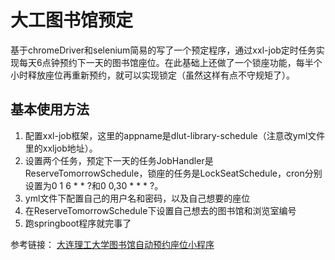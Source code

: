 # 大工图书馆预定
基于chromeDriver和selenium简易的写了一个预定程序，通过xxl-job定时任务实现每天6点钟预约下一天的图书馆座位。在此基础上还做了一个锁座功能，每半个小时释放座位再重新预约，就可以实现锁定（虽然这样有点不守规矩了）。
## 基本使用方法
1. 配置xxl-job框架，这里的appname是dlut-library-schedule（注意改yml文件里的xxljob地址）。
2. 设置两个任务，预定下一天的任务JobHandler是ReserveTomorrowSchedule，锁座的任务是LockSeatSchedule，cron分别设置为0 1 6 * * ?和0 0,30 * * * ?。
3. yml文件下配置自己的用户名和密码，以及自己想要的座位
4. 在ReserveTomorrowSchedule下设置自己想去的图书馆和浏览室编号
5. 跑springboot程序就完事了

参考链接：
[大连理工大学图书馆自动预约座位小程序](https://github.com/ShuaichiLi/DLUT-library-auto-reservation)